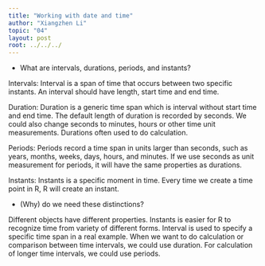 ```yaml
---
title: "Working with date and time"
author: "Xiangzhen Li"
topic: "04"
layout: post
root: ../../../
---
```



- What are intervals, durations, periods, and instants?

Intervals:
Interval is a span of time that occurs between two specific instants. An interval should have length, start time and end time.

Duration:
Duration is a generic time span which is interval without start time and end time. The default length of duration is recorded by seconds. We could also change seconds to minutes, hours or other time unit measurements. Durations often used to do calculation. 

Periods:
Periods record a time span in units larger than seconds, such as years, months, weeks, days, hours, and minutes. If we use seconds as unit measurement for periods, it will have the same properties as durations.

Instants:
Instants is a specific moment in time. Every time we create a time point in R, R will create an instant.

- (Why) do we need these distinctions?

Different objects have different properties. Instants is easier for R to recognize time from variety of different forms. Interval is used to specify a specific time span in a real example. When we want to do calculation or comparison between time intervals, we could use duration. For calculation of longer time intervals, we could use periods. 

